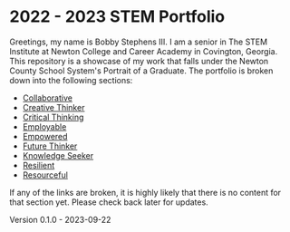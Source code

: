 # 2022 - 2023 STEM Portfolio
Greetings, my name is Bobby Stephens III. I am a senior in The STEM Institute at Newton College and Career Academy in Covington, Georgia. This repository is a showcase of my work that falls under the Newton County School System's Portrait of a Graduate. The portfolio is broken down into the following sections:

- [Collaborative](#collaborative)
- [Creative Thinker](#creative-thinker)
- [Critical Thinking](#critical-thinker)
- [Employable](#employable)
- [Empowered](#empowered)
- [Future Thinker](/future-thinker)
- [Knowledge Seeker](#knowledge-seeker)
- [Resilient](#resilient)
- [Resourceful](/resourceful)

If any of the links are broken, it is highly likely that there is no content for that section yet. Please check back later for updates.

Version 0.1.0 - 2023-09-22
